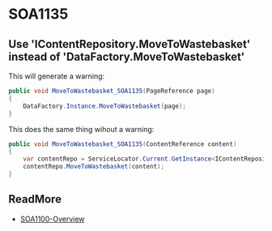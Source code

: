 # SOA1135

## Use 'IContentRepository.MoveToWastebasket' instead of 'DataFactory.MoveToWastebasket'

This will generate a warning:

```C#
public void MoveToWastebasket_SOA1135(PageReference page)
{
	DataFactory.Instance.MoveToWastebasket(page);
}
```

This does the same thing wihout a warning:

```C#
public void MoveToWastebasket_SOA1135(ContentReference content)
{
	var contentRepo = ServiceLocator.Current.GetInstance<IContentRepository>();
	contentRepo.MoveToWastebasket(content);
}
```

## ReadMore

- [SOA1100-Overview](https://github.com/Stekeblad/stekeblad.optimizely.analyzers/blob/master/doc/Analyzers/SOA1100-Overview.md)
